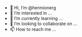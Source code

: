 - 👋 Hi, I’m @hermionerg
- 👀 I’m interested in ...
- 🌱 I’m currently learning ...
- 💞️ I’m looking to collaborate on ...
- 📫 How to reach me ...

<!---
hermionerg/hermionerg is a ✨ special ✨ repository because its `README.md` (this file) appears on your GitHub profile.
You can click the Preview link to take a look at your changes.
--->
